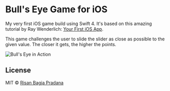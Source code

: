 # Bull's Eye Game for iOS

My very first iOS game build using Swift 4. It's based on this amazing tutorial
by Ray Wenderlich: [Your First iOS App](https://www.raywenderlich.com/5993-your-first-ios-app).

This game challenges the user to slide the slider as close as possible to the
given value. The closer it gets, the higher the points.

![Bull's Eye in Action](https://media.giphy.com/media/8TzojHt7pxqv8GhXnW/giphy.gif)

## License

MIT © [Risan Bagja Pradana](https://bagja.net)
